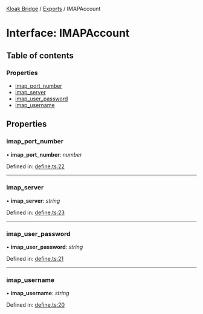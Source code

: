 [Kloak Bridge](../README.md) / [Exports](../modules.md) / IMAPAccount

# Interface: IMAPAccount

## Table of contents

### Properties

- [imap\_port\_number](imapaccount.md#imap_port_number)
- [imap\_server](imapaccount.md#imap_server)
- [imap\_user\_password](imapaccount.md#imap_user_password)
- [imap\_username](imapaccount.md#imap_username)

## Properties

### imap\_port\_number

• **imap\_port\_number**: *number*

Defined in: [define.ts:22](https://github.com/CoNET-project/kloak-bridge/blob/2fe9d22/src/define.ts#L22)

___

### imap\_server

• **imap\_server**: *string*

Defined in: [define.ts:23](https://github.com/CoNET-project/kloak-bridge/blob/2fe9d22/src/define.ts#L23)

___

### imap\_user\_password

• **imap\_user\_password**: *string*

Defined in: [define.ts:21](https://github.com/CoNET-project/kloak-bridge/blob/2fe9d22/src/define.ts#L21)

___

### imap\_username

• **imap\_username**: *string*

Defined in: [define.ts:20](https://github.com/CoNET-project/kloak-bridge/blob/2fe9d22/src/define.ts#L20)

